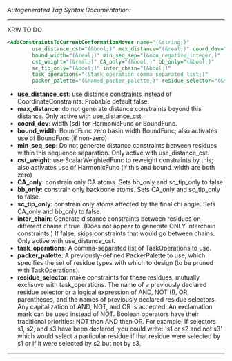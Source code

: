<!-- THIS IS AN AUTOGENERATED FILE: Don't edit it directly, instead change the schema definition in the code itself. -->

_Autogenerated Tag Syntax Documentation:_

---
XRW TO DO

```xml
<AddConstraintsToCurrentConformationMover name="(&string;)"
        use_distance_cst="(&bool;)" max_distance="(&real;)" coord_dev="(&real;)"
        bound_width="(&real;)" min_seq_sep="(&non_negative_integer;)"
        cst_weight="(&real;)" CA_only="(&bool;)" bb_only="(&bool;)"
        sc_tip_only="(&bool;)" inter_chain="(&bool;)"
        task_operations="(&task_operation_comma_separated_list;)"
        packer_palette="(&named_packer_palette;)" residue_selector="(&string;)" />
```

-   **use_distance_cst**: use distance constraints instead of CoordinateConstraints. Probable default false.
-   **max_distance**: do not generate distance constraints beyond this distance.  Only active with use_distance_cst.
-   **coord_dev**: width (sd) for HarmonicFunc or BoundFunc.
-   **bound_width**: BoundFunc zero basin width BoundFunc; also activates use of BoundFunc (if non-zero)
-   **min_seq_sep**: Do not generate distance constraints between residues within this sequence separation.  Only active with use_distance_cst.
-   **cst_weight**: use ScalarWeightedFunc to reweight constraints by this; also activates use of HarmonicFunc (if this and bound_width are both zero)
-   **CA_only**: constrain only CA atoms. Sets bb_only and sc_tip_only to false.
-   **bb_only**: constrain only backbone atoms. Sets CA_only and sc_tip_only to false.
-   **sc_tip_only**: constrain only atoms affected by the final chi angle. Sets CA_only and bb_only to false.
-   **inter_chain**: Generate distance constraints between residues on different chains if true.  (Does not appear to generate ONLY interchain constraints.)  If false, skips constraints that would go between chains.  Only active with use_distance_cst.
-   **task_operations**: A comma-separated list of TaskOperations to use.
-   **packer_palette**: A previously-defined PackerPalette to use, which specifies the set of residue types with which to design (to be pruned with TaskOperations).
-   **residue_selector**: make constraints for these residues; mutually exclisuve with task_operations. The name of a previously declared residue selector or a logical expression of AND, NOT (!), OR, parentheses, and the names of previously declared residue selectors. Any capitalization of AND, NOT, and OR is accepted. An exclamation mark can be used instead of NOT. Boolean operators have their traditional priorities: NOT then AND then OR. For example, if selectors s1, s2, and s3 have been declared, you could write: 's1 or s2 and not s3' which would select a particular residue if that residue were selected by s1 or if it were selected by s2 but not by s3.

---
